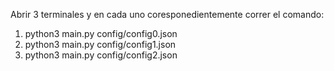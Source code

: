 Abrir 3 terminales y en cada uno coresponedientemente correr el comando:
1) python3 main.py config/config0.json
2) python3 main.py config/config1.json
3) python3 main.py config/config2.json
